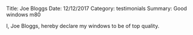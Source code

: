 Title: Joe Bloggs
Date: 12/12/2017
Category: testimonials
Summary: Good windows m80

I, Joe Bloggs, hereby declare my windows to be of top quality.